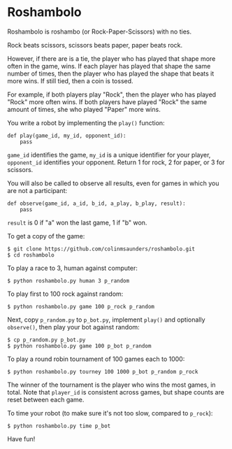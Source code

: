 Roshambolo
==========

Roshambolo is roshambo (or Rock-Paper-Scissors) with no ties.

Rock beats scissors, scissors beats paper, paper beats rock.

However, if there are is a tie, the player who has played that shape
more often in the game, wins. If each player has played that shape the
same number of times, then the player who has played the shape that
beats it more wins. If still tied, then a coin is tossed.

For example, if both players play "Rock", then the player who
has played "Rock" more often wins. If both players have played
"Rock" the same amount of times, she who played "Paper" more wins.

You write a robot by implementing the `play()` function:

    def play(game_id, my_id, opponent_id):
        pass

`game_id` identifies the game, `my_id` is a unique identifier for
your player, `opponent_id` identifies your opponent. Return 1 for
rock, 2 for paper, or 3 for scissors.

You will also be called to observe all results, even for games in
which you are not a participant:

    def observe(game_id, a_id, b_id, a_play, b_play, result):
        pass

`result` is 0 if "a" won the last game, 1 if "b" won.

To get a copy of the game:

    $ git clone https://github.com/colinmsaunders/roshambolo.git
    $ cd roshambolo

To play a race to 3, human against computer:

    $ python roshambolo.py human 3 p_random

To play first to 100 rock against random:

    $ python roshambolo.py game 100 p_rock p_random

Next, copy `p_random.py` to `p_bot.py`, implement `play()` and
optionally `observe()`, then play your bot against random:

    $ cp p_random.py p_bot.py
    $ python roshambolo.py game 100 p_bot p_random

To play a round robin tournament of 100 games each to 1000:

    $ python roshambolo.py tourney 100 1000 p_bot p_random p_rock

The winner of the tournament is the player who wins the most games,
in total. Note that `player_id` is consistent across games, but shape
counts are reset between each game.

To time your robot (to make sure it's not too slow, compared to `p_rock`):

    $ python roshambolo.py time p_bot

Have fun!


